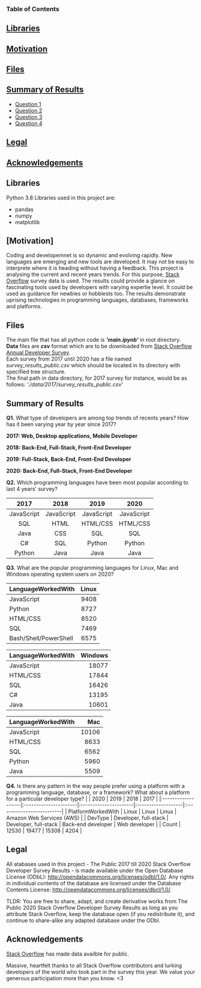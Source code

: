 

### Table of Contents

## [Libraries](#lib)

## [Motivation](#motiv)

## [Files](#files)

## [Summary of Results](#summary)

 - [Question 1](#q1)
 - [Question 2](#q2)
 - [Question 3](#q3)
 - [Question 4](#q4)
 
 ## [Legal](#leg)

## [Acknowledgements](#ack)


## Libraries <a name="lib"></a>

Python 3.8 Libraries used in this project are:  

- pandas
- numpy 
- matplotlib 


## [Motivation] <a name="motiv"></a>

Coding and developemnet is so dynamic and evolving rapidly. New languages are emerging and new tools are developed. It may not be easy to interprete where it is heading without having a feedback. This project is analysing the current and recent years trends. For this purpose, [Stack Overflow](https://insights.stackoverflow.com/survey) survey data is used. The results could provide a glance on fascinating tools used by developers with varying expertie level. It could be used as guidance for newbies or hobbiests too. The results demonstrate uprising technologies in programming languages, databases, frameworks and platforms.

## Files<a name="files"></a>

The main file that has all python code is **_'main.ipynb'_** in root directory.<br/>
__Data__ files are __*csv*__ format which are to be downloaded from [Stack Overflow Annual Developer Survey](https://insights.stackoverflow.com/survey).<br/>
Each survey from 2017 until 2020 has a file named _survey_results_public.csv_ which should be located in its directory with specified tree structure.<br/>
The final path in data directory, for 2017 survey for instance, would be as follows:
_'./data/2017/survey_results_public.csv'_<br/>


## Summary of Results <a name="summary"></a>

**Q1.** What type of developers are among top trends of recents years? How has it been varying year by year since 2017?
<a name="q1"></a>

__2017: Web, Desktop applications, Mobile Developer__

__2018: Back-End, Full-Stack, Front-End Developer__

__2019: Full-Stack, Back-End, Front-End Developer__

__2020: Back-End, Full-Stack, Front-End Developer__


**Q2.** Which programming languages have been most popular according to last 4 years' survey?
<a name="q2"></a>

|2017        |  2018     | 2019     | 2020     |
|:----------:|:---------:|:--------:|:--------:|
| JavaScript |JavaScript |JavaScript|JavaScript|
| SQL        |HTML       |HTML/CSS  |HTML/CSS  |
| Java       |CSS        |SQL       |SQL       |
| C#         |SQL        |Python    |Python    |
| Python     |Java       |Java      |Java      |

**Q3.** What are the popular programming languages for Linux, Mac and Windows operating system users on 2020?
<a name="q3"></a>

| LanguageWorkedWith    |   Linux |
|:----------------------|--------:|
| JavaScript            |    9408 |
| Python                |    8727 |
| HTML/CSS              |    8520 |
| SQL                   |    7469 |
| Bash/Shell/PowerShell |    6575 |


| LanguageWorkedWith   |   Windows |
|:---------------------|----------:|
| JavaScript           |     18077 |
| HTML/CSS             |     17844 |
| SQL                  |     16426 |
| C#                   |     13195 |
| Java                 |     10601 |


| LanguageWorkedWith   |   Mac |
|:---------------------|------:|
| JavaScript           | 10106 |
| HTML/CSS             |  8633 |
| SQL                  |  6562 |
| Python               |  5960 |
| Java                 |  5509 |

**Q4.** Is there any pattern in the way people prefer using a platform with a programming language, database, or a framework? What
   about a platform for a particular developer type?
<a name="q4"></a>
   |                    | 2020                  | 2019                  | 2018               | 2017                      |
|:-------------------|:----------------------|:----------------------|:-------------------|:--------------------------|
| PlatformWorkedWith | Linux                 | Linux                 | Linux              | Amazon Web Services (AWS) |
| DevType            | Developer, full-stack | Developer, full-stack | Back-end developer | Web developer             |
| Count              | 12530                 | 19477                 | 15308              | 4204                      |



## Legal <a name="leg"></a>

All atabases used in this project - The Public 2017 till 2020 Stack Overflow Developer Survey Results - is made available under the Open Database License (ODbL): http://opendatacommons.org/licenses/odbl/1.0/. Any rights in individual contents of the database are licensed under the Database Contents License: http://opendatacommons.org/licenses/dbcl/1.0/.

TLDR: You are free to share, adapt, and create derivative works from The Public 2020 Stack Overflow Developer Survey Results as long as you attribute Stack Overflow, keep the database open (if you redistribute it), and continue to share-alike any adapted database under the ODbl.

## Acknowledgements <a name="ack"></a>

[Stack Overflow](https://insights.stackoverflow.com/survey) has made data availble for public.

Massive, heartfelt thanks to all Stack Overflow contributors and lurking developers of the world who took part in the survey this year. We value your generous participation more than you know. <3
